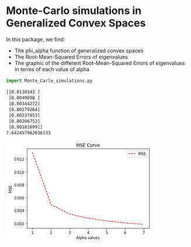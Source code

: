 # Monte-Carlo simulations in Generalized Convex Spaces


In this package, we find:

  * The phi_alpha function of generalized convex spaces
  * The Root-Mean-Squared Errors of eigenvalues
  * The graphic of the different Root-Mean-Squared Errors of eigenvalues in terms of each value of alpha


```python
import Monte_Carlo_simulations.py
```

    [[0.0130343 ]
     [0.0049098 ]
     [0.00344272]
     [0.00279264]
     [0.00237853]
     [0.00206752]
     [0.00181699]]
    7.642457962036133



    
![png](output.png)
    

